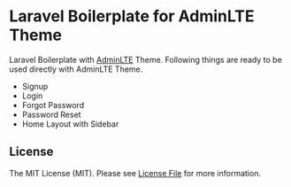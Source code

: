 
# Laravel Boilerplate for AdminLTE Theme

Laravel Boilerplate with [AdminLTE](https://adminlte.io/) Theme.
Following things are ready to be used directly with AdminLTE Theme.

- Signup
- Login
- Forgot Password
- Password Reset
- Home Layout with Sidebar

## License

The MIT License (MIT). Please see [License File](LICENSE.md) for more information.
